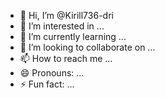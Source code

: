 - 👋 Hi, I’m @Kirill736-dri
- 👀 I’m interested in ...
- 🌱 I’m currently learning ...
- 💞️ I’m looking to collaborate on ...
- 📫 How to reach me ...
- 😄 Pronouns: ...
- ⚡ Fun fact: ...

<!---
Kirill736-dri/Kirill736-dri is a ✨ special ✨ repository because its `README.md` (this file) appears on your GitHub profile.
You can click the Preview link to take a look at your changes.
--->
